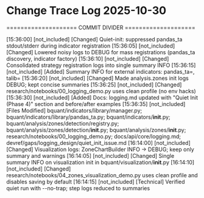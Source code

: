 # Change Trace Log 2025-10-30

==================== COMMIT DIVIDER ====================

[15:36:00] [not_included] [Changed] Quiet-init: suppressed pandas_ta stdout/stderr during indicator registration
[15:36:05] [not_included] [Changed] Lowered noisy logs to DEBUG for mass registrations (pandas_ta discovery, indicator factory)
[15:36:10] [not_included] [Changed] Consolidated strategy registration logs into single summary INFO
[15:36:15] [not_included] [Added] Summary INFO for external indicators: pandas_ta=<N>, talib=<M>
[15:36:20] [not_included] [Changed] Made analysis.zones init logs DEBUG; kept concise summaries
[15:36:25] [not_included] [Changed] research/notebooks/00_logging_demo.py uses clean profile (no env hacks)
[15:36:30] [not_included] [Added] Docs: logging.md updated with "Quiet Init (Phase 4)" section and before/after examples
[15:36:35] [not_included] [Files Modified] bquant/indicators/library/manager.py; bquant/indicators/library/pandas_ta.py; bquant/indicators/__init__.py; bquant/analysis/zones/detection/registry.py; bquant/analysis/zones/detection/__init__.py; bquant/analysis/zones/__init__.py; research/notebooks/00_logging_demo.py; docs/api/core/logging.md; devref/gaps/logging_design/quiet_init_issue.md
[16:14:00] [not_included] [Changed] Visualization logs: ZoneChartBuilder INFO → DEBUG; keep only summary and warnings
[16:14:05] [not_included] [Changed] Single summary INFO on visualization init in bquant/visualization/__init__.py
[16:14:10] [not_included] [Changed] research/notebooks/04_zones_visualization_demo.py uses clean profile and disables saving by default
[16:14:15] [not_included] [Technical] Verified quiet run with --no-trap; step logs reduced to summaries


